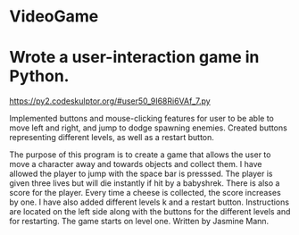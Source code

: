 # VideoGame
# Wrote a user-interaction game in Python.

https://py2.codeskulptor.org/#user50_9I68Ri6VAf_7.py

Implemented buttons and mouse-clicking features for user 
to be able to move left and right, and jump to dodge spawning 
enemies. Created buttons representing different levels, as well 
as a restart button.

The purpose of this program is to create a game 
that allows the user to move a character away and 
towards objects and collect them. I have allowed the 
player to jump with the space bar is presssed. The 
player is given three lives but will die instantly
if hit by a babyshrek. There is also a score for the 
player. Every time a cheese is collected, the score
increases by one. I have also added different levels k
and a restart button. Instructions are located on the 
left side along with the buttons for the different 
levels and for restarting. The game starts on 
level one.
Written by Jasmine Mann.
